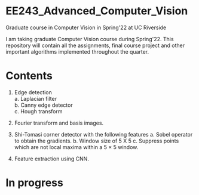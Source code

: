 # EE243_Advanced_Computer_Vision
Graduate course in Computer Vision in Spring'22 at UC Riverside

I am taking graduate Computer Vision course during Spring'22. This repository will contain all the assignments, final course project and other important algorithms implemented throughout the quarter.

# Contents

1. Edge detection \
  a. Laplacian filter\
  b. Canny edge detector\
  c. Hough transform
  
2. Fourier transform and basis images.
3. Shi-Tomasi corner detector with the following features
  a. Sobel operator to obtain the gradients.
  b. Window size of 5 X 5 
  c. Suppress points which are not local maxima within a 5 × 5 window.
  
4. Feature extraction using CNN.


# In progress
